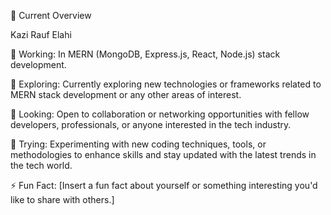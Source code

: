 👀 Current Overview

Kazi Rauf Elahi

🔭 Working: In MERN (MongoDB, Express.js, React, Node.js) stack development.

🌱 Exploring: Currently exploring new technologies or frameworks related to MERN stack development or any other areas of interest.

👯 Looking: Open to collaboration or networking opportunities with fellow developers, professionals, or anyone interested in the tech industry.

🤔 Trying: Experimenting with new coding techniques, tools, or methodologies to enhance skills and stay updated with the latest trends in the tech world.

⚡ Fun Fact: [Insert a fun fact about yourself or something interesting you'd like to share with others.]
